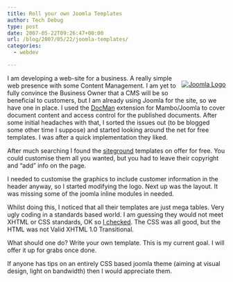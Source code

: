```yaml
---
title: Roll your own Joomla Templates
author: Tech Debug
type: post
date: 2007-05-22T09:26:47+00:00
url: /blog/2007/05/22/joomla-templates/
categories:
  - webdev

---
```

<p style="float: right; margin-left: 10px; margin-bottom: 10px">
  <a href="http://www.joomla.org"><img decoding="async" src="https://techdebug.com/wp-content/uploads/2007/05/joomla-logo-horz-color.png" alt="Joomla Logo" /></a>
</p>

I am developing a web-site for a business. A really simple web presence with some Content Management. I am yet to fully convince the Business Owner that a CMS will be so beneficial to customers, but I am already using Joomla for the site, so we have one in place. I used the [DocMan][1] extension for Mambo/Joomla to cover document content and access control for the published documents. After some initial headaches with that, I sorted the issues out (to be blogged some other time I suppose) and started looking around the net for free templates. I was after a quick implementation they liked.

After much searching I found the [siteground][2] templates on offer for free. You could customise them all you wanted, but you had to leave their copyright and &#8220;add&#8221; info on the page.

I needed to customise the graphics to include customer information in the header anyway, so I started modifying the logo. Next up was the layout. It was missing some of the joomla inline modules in needed.

Whilst doing this, I noticed that all their templates are just mega tables. Very ugly coding in a standards based world. I am guessing they would not meet XHTML or CSS standards, OK so [I checked][3]. The CSS was all good, but the HTML was not Valid XHTML 1.0 Transitional.

What should one do? Write your own template. This is my current goal. I will offer it up for grabs once done.

If anyone has tips on an entirely CSS based joomla theme (aiming at visual design, light on bandwidth) then I would appreciate them.

 [1]: http://www.mambodocman.com/
 [2]: http://www.siteground.com/joomla-hosting/joomla-templates.htm
 [3]: http://www.w3.org/